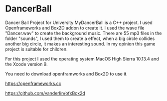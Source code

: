 # DancerBall
Dancer Ball Project for University
MyDancerBall is a C++ project. I used Openframeworks and Box2D addon to create it. I used the wave file "Dancer.wav" to create the background music. There are 55 mp3 files in the folder "sounds", I used them to create a effect, when a big circle collides another big circle, it makes an interesting sound.
In my opinion this game project is suitable for children. 

For this project I used the operating system MacOS High Sierra 10.13.4 and the Xcode version 9. 

You need to download openframworks and Box2D to use it. 

https://openframeworks.cc

https://github.com/vanderlin/ofxBox2d

